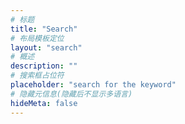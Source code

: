 ```yaml
---
# 标题
title: "Search"
# 布局模板定位
layout: "search"
# 概述
description: ""
# 搜索框占位符
placeholder: "search for the keyword"
# 隐藏元信息(隐藏后不显示多语言)
hideMeta: false
---
```

